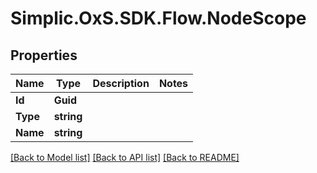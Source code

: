 # Simplic.OxS.SDK.Flow.NodeScope

## Properties

Name | Type | Description | Notes
------------ | ------------- | ------------- | -------------
**Id** | **Guid** |  | 
**Type** | **string** |  | 
**Name** | **string** |  | 

[[Back to Model list]](../README.md#documentation-for-models) [[Back to API list]](../README.md#documentation-for-api-endpoints) [[Back to README]](../README.md)

